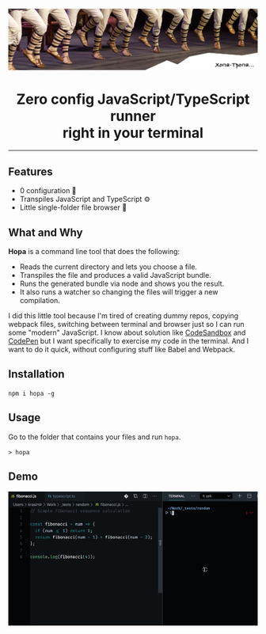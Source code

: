 ![Хопа-тропа](./assets/hopa-tropa.jpg)

<h1 align="center">Zero config JavaScript/TypeScript runner<br />right in your terminal</h3>

---

## Features

* 0 configuration 🚀
* Transpiles JavaScript and TypeScript ⚙️
* Little single-folder file browser 📁

## What and Why

**Hopa** is a command line tool that does the following:

* Reads the current directory and lets you choose a file.
* Transpiles the file and produces a valid JavaScript bundle.
* Runs the generated bundle via node and shows you the result.
* It also runs a watcher so changing the files will trigger a new compilation.

I did this little tool because I'm tired of creating dummy repos, copying webpack files, switching between terminal and browser just so I can run some "modern" JavaScript. I know about solution like [CodeSandbox](https://codesandbox.io/) and [CodePen](https://codepen.io/) but I want specifically to exercise my code in the terminal. And I want to do it quick, without configuring stuff like Babel and Webpack.

## Installation

```
npm i hopa -g
```

## Usage

Go to the folder that contains your files and run `hopa`.

```
> hopa
```

## Demo

![Hopa demo](./assets/hopa.gif)